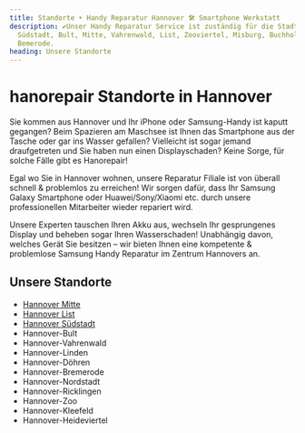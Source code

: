 ```yaml
---
title: Standorte ‣ Handy Reparatur Hannover 🛠️ Smartphone Werkstatt
description: ✔️Unser Handy Reparatur Service ist zuständig für die Stadtteile
  Südstadt, Bult, Mitte, Vahrenwald, List, Zooviertel, Misburg, Buchholz,
  Bemerode.
heading: Unsere Standorte
---
```

# hanorepair Standorte in Hannover

Sie kommen aus Hannover und Ihr iPhone oder Samsung-Handy ist kaputt gegangen? Beim Spazieren am Maschsee ist Ihnen das Smartphone aus der Tasche oder gar ins Wasser gefallen? Vielleicht ist sogar jemand draufgetreten und Sie haben nun einen Displayschaden? Keine Sorge, für solche Fälle gibt es Hanorepair! 

Egal wo Sie in Hannover wohnen, unsere Reparatur Filiale ist von überall schnell & problemlos zu erreichen! Wir sorgen dafür, dass Ihr Samsung Galaxy Smartphone oder Huawei/Sony/Xiaomi etc. durch unsere professionellen Mitarbeiter wieder repariert wird. 

Unsere Experten tauschen Ihren Akku aus, wechseln Ihr gesprungenes Display und beheben sogar Ihren Wasserschaden! Unabhängig davon, welches Gerät Sie besitzen – wir bieten Ihnen eine kompetente & problemlose Samsung Handy Reparatur im Zentrum Hannovers an.

## Unsere Standorte

* [Hannover Mitte](/standorte/hannover-mitte/)
* [Hannover List](/standorte/hannover-list/)
* [Hannover Südstadt](/standorte/hannover-suedstadt/)
* Hannover-Bult
* Hannover-Vahrenwald
* Hannover-Linden
* Hannover-Döhren
* Hannover-Bremerode
* Hannover-Nordstadt
* Hannover-Ricklingen
* Hannover-Zoo
* Hannover-Kleefeld
* Hannover-Heideviertel
